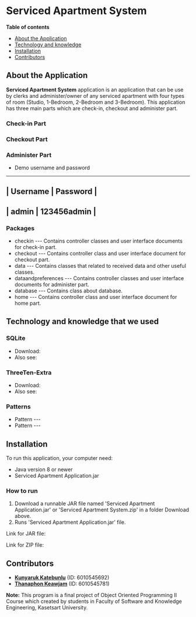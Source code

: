 # Serviced Apartment System
**Table of contents**
- [About the Application](#about-the-application)
- [Technology and knowledge](#technology-and-knowledge-that-we-used)
- [Installation](#installation)
- [Contributors](#contributors)

## About the Application
**Serviced Apartment System** application is an application that can be use by clerks and administer/owner of any serviced apartment with four types of room (Studio, 1-Bedroom, 2-Bedroom and 3-Bedroom). This application has three main parts which are check-in, checkout and administer part.

### Check-in Part

### Checkout Part

### Administer Part

- Demo username and password
---------------------------------
| **Username** |  **Password**  |
---------------------------------
| admin        | 123456admin    |
---------------------------------

### Packages
- checkin --- Contains controller classes and user interface documents for check-in part.
- checkout --- Contains controller class and user interface document for checkout part.
- data --- Contains classes that related to received data and other useful classes.
- dataandpreferences --- Contains controller classes and user interface documents for administer part.
- database --- Contains class about database.
- home --- Contains controller class and user interface document for home part.

## Technology and knowledge that we used
### SQLite

- Download: 
- Also see: 

### ThreeTen-Extra

- Download: 
- Also see: 

### Patterns
- Pattern --- 
- Pattern --- 

## Installation
To run this application, your computer need:
 - Java version 8 or newer
 - Serviced Apartment Application.jar
 
### How to run
 1. Download a runnable JAR file named 'Serviced Apartment Application.jar' or 'Serviced Apartment System.zip' in a folder Download above.
 2. Runs 'Serviced Apartment Application.jar' file.
 
 Link for JAR file: 
 
 Link for ZIP file: 

## Contributors
- [**Kunyaruk Katebunlu**](https://github.com/NokKbl) (ID: 6010545692)
- [**Thanaphon Keawjam**](https://github.com/ThanaphonKeawjam) (ID: 6010545781)
	
**Note:**
This program is a final project of Object Oriented Programming II Course which created by students in Faculty of Software and Knowledge Engineering, Kasetsart University.